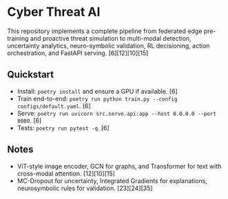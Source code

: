 # Cyber Threat AI

This repository implements a complete pipeline from federated edge pre-training and proactive threat simulation to multi-modal detection, uncertainty analytics, neuro-symbolic validation, RL decisioning, action orchestration, and FastAPI serving. [6][12][10][15]

## Quickstart
- Install: `poetry install` and ensure a GPU if available. [6]
- Train end-to-end: `poetry run python train.py --config configs/default.yaml`. [6]
- Serve: `poetry run uvicorn src.serve.api:app --host 0.0.0.0 --port 8080`. [6]
- Tests: `poetry run pytest -q`. [6]

## Notes
- ViT-style image encoder, GCN for graphs, and Transformer for text with cross-modal attention. [12][10][15]
- MC-Dropout for uncertainty, Integrated Gradients for explanations, neurosymbolic rules for validation. [23][24][35]
